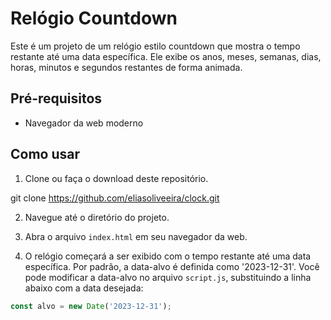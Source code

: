# Relógio Countdown

Este é um projeto de um relógio estilo countdown que mostra o tempo restante até uma data específica. Ele exibe os anos, meses, semanas, dias, horas, minutos e segundos restantes de forma animada.

## Pré-requisitos

- Navegador da web moderno

## Como usar

1. Clone ou faça o download deste repositório.

git clone https://github.com/eliasoliveeira/clock.git

2. Navegue até o diretório do projeto.

3. Abra o arquivo `index.html` em seu navegador da web.

4. O relógio começará a ser exibido com o tempo restante até uma data específica. Por padrão, a data-alvo é definida como '2023-12-31'. Você pode modificar a data-alvo no arquivo `script.js`, substituindo a linha abaixo com a data desejada:

```javascript
const alvo = new Date('2023-12-31');
```